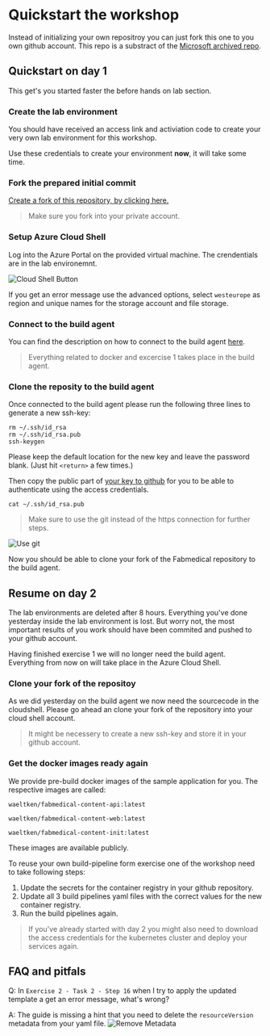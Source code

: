 # Quickstart the workshop

Instead of initializing your own repositroy you can just fork this one to you
own github account.
This repo is a substract of the [Microsoft archived repo](https://github.com/microsoft/MCW-Cloud-native-applications).

## Quickstart on day 1

This get's you started faster the before hands on lab section.

### Create the lab environment

You should have received an access link and activiation code
to create your very own lab environment for this workshop.

Use these credentials to create your environment **now**, it will take some time.

### Fork the prepared initial commit

[Create a fork of this repository, by clicking here.](https://github.com/slyovich/Fabmedical/fork)

> Make sure you fork into your private account.

### Setup Azure Cloud Shell

Log into the Azure Portal on the provided virtual machine. The crendentials are in the lab environemnt.

![Cloud Shell Button](https://github.com/microsoft/MCW-Cloud-native-applications/blob/main/Hands-on%20lab/media/b4-image35.png)

If you get an error message use the advanced options, select `westeurope` as region and unique names for the storage account and file storage.

### Connect to the build agent

You can find the description on how to connect to the build agent [here](https://github.com/microsoft/MCW-Cloud-native-applications/blob/master/Hands-on%20lab/Before%20the%20HOL%20-%20Cloud-native%20applications.md#task-8-connect-securely-to-the-build-agent).

> Everything related to docker and excercise 1 takes place in the build agent.

### Clone the reposity to the build agent

Once connected to the build agent please run the following three lines to
generate a new ssh-key:

```shell
rm ~/.ssh/id_rsa
rm ~/.ssh/id_rsa.pub
ssh-keygen
```

Please keep the default location for the new key and leave the password blank.
(Just hit `<return>` a few times.)

Then copy the public part of [your key to github](https://github.com/settings/keys) for you to be able to authenticate using the access credentials.

```shell
cat ~/.ssh/id_rsa.pub
```

> Make sure to use the git instead of the https connection for further steps.

![Use git](./img/use-git.png)

Now you should be able to clone your fork of the Fabmedical repository to the build agent.

## Resume on day 2

The lab environments are deleted after 8 hours. Everything you've done yesterday inside the lab environment is lost. But worry not, the most important results of you work should have been commited and pushed to your github account.

Having finished exercise 1 we will no longer need the build agent. Everything from now on will take place in the Azure Cloud Shell.

### Clone your fork of the repositoy

As we did yesterday on the build agent we now need the sourcecode in the cloudshell. Please go ahead an clone your fork of the repository into your cloud shell account.

> It might be necessery to create a new ssh-key and store it in your github account.

### Get the docker images ready again

We provide pre-build docker images of the sample application for you. The
respective images are called:

`waeltken/fabmedical-content-api:latest`

`waeltken/fabmedical-content-web:latest`

`waeltken/fabmedical-content-init:latest`


These images are available publicly.

To reuse your own build-pipeline form exercise one of the workshop need to take following steps:

1. Update the secrets for the container registry in your github repository.
2. Update all 3 build pipelines yaml files with the correct values for the new
   container registry.
3. Run the build pipelines again.

> If you've already started with day 2 you might also need to download the access
> credentials for the kubernetes cluster and deploy your services again.

## FAQ and pitfals

Q: In `Exercise 2 - Task 2 - Step 16` when I try to apply the updated template a get an error message, what's wrong?

A: The guide is missing a hint that you need to delete the `resourceVersion`
metadata from your yaml file. ![Remove Metadata](./img/remove-metadata.png)
